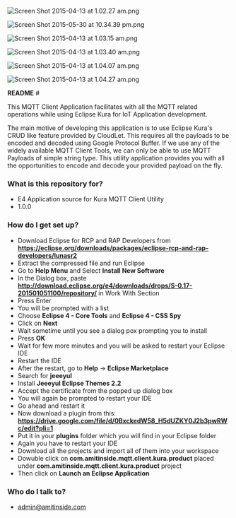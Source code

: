 ![Screen Shot 2015-04-13 at 1.02.27 am.png](https://bitbucket.org/repo/LxLXp5/images/949990419-Screen%20Shot%202015-04-13%20at%201.02.27%20am.png)

![Screen Shot 2015-05-30 at 10.34.39 pm.png](https://bitbucket.org/repo/LxLXp5/images/3434389152-Screen%20Shot%202015-05-30%20at%2010.34.39%20pm.png)

![Screen Shot 2015-04-13 at 1.03.15 am.png](https://bitbucket.org/repo/LxLXp5/images/2588438437-Screen%20Shot%202015-04-13%20at%201.03.15%20am.png)

![Screen Shot 2015-04-13 at 1.03.40 am.png](https://bitbucket.org/repo/LxLXp5/images/948579282-Screen%20Shot%202015-04-13%20at%201.03.40%20am.png)

![Screen Shot 2015-04-13 at 1.04.07 am.png](https://bitbucket.org/repo/LxLXp5/images/1352840855-Screen%20Shot%202015-04-13%20at%201.04.07%20am.png)

![Screen Shot 2015-04-13 at 1.04.27 am.png](https://bitbucket.org/repo/LxLXp5/images/818391483-Screen%20Shot%202015-04-13%20at%201.04.27%20am.png)

**README** #

This MQTT Client Application facilitates with all the MQTT related operations while using Eclipse Kura for IoT Application development.

The main motive of developing this application is to use Eclipse Kura's CRUD like feature provided by CloudLet. This requires all the payloads to be encoded and decoded using Google Protocol Buffer. If we use any of the widely available MQTT Client Tools, we can only be able to use MQTT Payloads of simple string type. This utility application provides you with all the opportunities to encode and decode your provided payload on the fly.

### **What is this repository for?** ###

* E4 Application source for Kura MQTT Client Utility
* 1.0.0

### **How do I get set up?** ###

* Download Eclipse for RCP and RAP Developers from **https://eclipse.org/downloads/packages/eclipse-rcp-and-rap-developers/lunasr2**
* Extract the compressed file and run Eclipse
* Go to **Help Menu** and Select **Install New Software**
* In the Dialog box, paste **http://download.eclipse.org/e4/downloads/drops/S-0.17-201501051100/repository/** in Work With Section
* Press Enter
* You will be prompted with a list
* Choose **Eclipse 4 - Core Tools** and **Eclipse 4 - CSS Spy**
* Click on **Next**
* Wait sometime until you see a dialog pox prompting you to install
* Press **OK**
* Wait for few more minutes and you will be asked to restart your Eclipse IDE
* Restart the IDE
* After the restart, go to **Help** -> **Eclipse Marketplace**
* Search for **jeeeyul**
* Install **Jeeeyul Eclipse Themes 2.2**
* Accept the certificate from the popped up dialog box
* You will again be prompted to restart your IDE
* Go ahead and restart it
* Now download a plugin from this: **https://drive.google.com/file/d/0BxckedW58_H5dUZKY0J2b3pwRWc/edit?pli=1**
* Put it in your **plugins** folder which you will find in your Eclipse folder
* Again you have to restart your IDE
* Download all the projects and import all of them into your workspace
* Dowuble click on **com.amitinside.mqtt.client.kura.product** placed under **com.amitinside.mqtt.client.kura.product** project
* Then click on **Launch an Eclipse Application**

### **Who do I talk to?** ###

* admin@amitinside.com